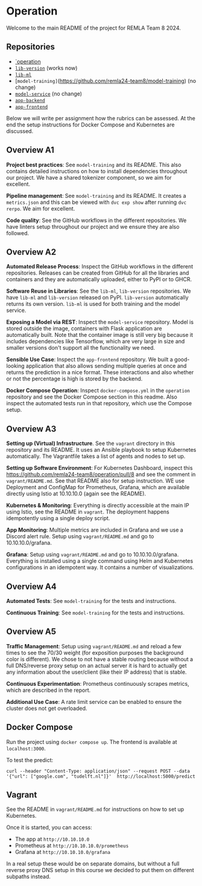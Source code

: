 # Operation

Welcome to the main README of the project for REMLA Team 8 2024.

## Repositories

- [`operation](https://github.com/remla24-team8/operation)
- [`lib-version`](https://github.com/remla24-team8/lib-version) (works now)
- [`lib-ml`](https://github.com/remla24-team8/lib-ml)
- [`model-training]`(https://github.com/remla24-team8/model-training) (no change)
- [`model-service`](https://github.com/remla24-team8/model-service) (no change)
- [`app-backend`](https://github.com/remla24-team8/app-service)
- [`app-frontend`](https://github.com/remla24-team8/app-frontend)

Below we will write per assignment how the rubrics can be assessed. At the end the setup instructions for Docker Compose and Kubernetes are discussed.

## Overview A1

**Project best practices**: See `model-training` and its README. This also contains detailed instructions on how to install dependencies throughout our project. We have a shared tokenizer component, so we aim for excellent.

**Pipeline management**: See `model-training` and its README. It creates a `metrics.json` and this can be viewed with `dvc exp show` after running `dvc rerpo`. We aim for excellent.

**Code quality**: See the GitHub workflows in the different repositories. We have linters setup throughout our project and we ensure they are also followed. 

## Overview A2

**Automated Release Process**: Inspect the GitHub workflows in the different repositories. Releases can be created from GitHub for all the libraries and containers and they are automatically uploaded, either to PyPI or to GHCR.

**Software Reuse in Libraries**: See the `lib-ml`, `lib-version` repositories. We have `lib-ml` and `lib-version` released on PyPI. `lib-version` automatically returns its own version. `lib-ml` is used for both training and the model service.

**Exposing a Model via REST**: Inspect the `model-service` repository. Model is stored outside the image, containers with Flask application are automatically built. Note that the container image is still very big because it includes dependencies like Tensorflow, which are very large in size and smaller versions don't support all the functionality we need.

**Sensible Use Case**: Inspect the `app-frontend` repository. We built a good-looking application that also allows sending multiple queries at once and returns the prediction in a nice format. These interactions and also whether or not the percentage is high is stored by the backend.

**Docker Compose Operation**: Inspect `docker-compose.yml` in the `operation` repository and see the Docker Compose section in this readme. Also inspect the automated tests run in that repository, which use the Compose setup. 

## Overview A3

**Setting up (Virtual) Infrastructure**. See the `vagrant` directory in this repository and its README. It uses an Ansible playbook to setup Kubernetes automatically. The Vagrantfile takes a list of agents and nodes to set up.

**Setting up Software Environment**: For Kubernetes Dashboard, inspect this https://github.com/remla24-team8/operation/pull/8 and see the comment in `vagrant/README.md`. See that README also for setup instruction. WE use Deployment and ConfigMap for Prometheus, Grafana, which are available directly using Istio at 10.10.10.0 (again see the README).

**Kubernetes & Monitoring**: Everything is directly accessible at the main IP using Istio, see the README in `vagrant`. The deployment happens idempotently using a single deploy script.

**App Monitoring**: Multiple metrics are included in Grafana and we use a Discord alert rule. Setup using `vagrant/README.md` and go to 10.10.10.0/grafana.

**Grafana**: Setup using `vagrant/README.md` and go to 10.10.10.0/grafana. Everything is installed using a single command using Helm and Kubernetes configurations in an idempotent way. It contains a number of visualizations.

## Overview A4

**Automated Tests**: See `model-training` for the tests and instructions. 

**Continuous Training**: See `model-training` for the tests and instructions. 

## Overview A5

**Traffic Management**: Setup using `vagrant/README.md` and reload a few times to see the 70/30 weight (for exposition purposes the background color is different). We chose to not have a stable routing because without a full DNS/reverse proxy setup on an actual server it is hard to actually get any information about the user/client (like their IP address) that is stable.

**Continuous Experimentation**: Prometheus continuously scrapes metrics, which are described in the report.

**Additional Use Case**: A rate limit service can be enabled to ensure the cluster does not get overloaded.

## Docker Compose

Run the project using `docker compose up`. The frontend is available at `localhost:3000`.

To test the predict:
```
curl --header "Content-Type: application/json" --request POST --data '{"url": ["google.com", "tudelft.nl"]}'  http://localhost:5000/predict
```

## Vagrant

See the README in `vagrant/README.md` for instructions on how to set up Kubernetes.

Once it is started, you can access:

- The app at `http://10.10.10.0`
- Prometheus at `http://10.10.10.0/prometheus`
- Grafana at `http://10.10.10.0/grafana`

In a real setup these would be on separate domains, but without a full reverse proxy DNS setup in this course we decided to put them on different subpaths instead.